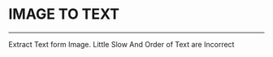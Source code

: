 # IMAGE TO TEXT
______________________________
Extract Text form Image.
Little Slow
And Order of Text are Incorrect